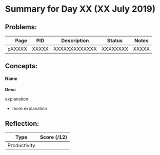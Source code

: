 # Summary for Day XX (XX July 2019)

## Problems:
|  Page  |  PID  |  Description  |  Status  | Notes |
|-------:|-------|---------------|:--------:|-------|
  pXXXXX | XXXXX | XXXXXXXXXXXXX | XXXXXXXX | XXXXX

## Concepts:
#### Name
**Desc**

explanation
  - more explanation

## Reflection:
|  Type  |  Score (/12)  |
|--------|:-------------:|
Productivity | <score>
